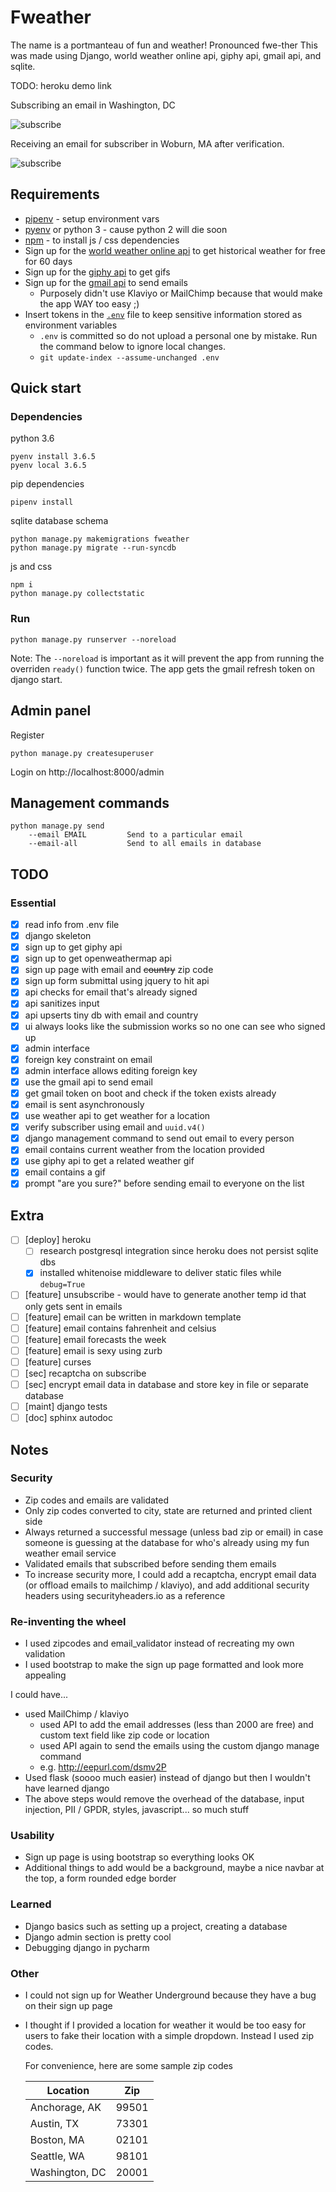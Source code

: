 # Fweather

The name is a portmanteau of fun and weather! Pronounced fwe-ther This was made using Django, world weather online api, giphy api, gmail api, and sqlite.

TODO: heroku demo link

Subscribing an email in Washington, DC

![subscribe](images/subscribe.png)

Receiving an email for subscriber in Woburn, MA after verification.

![subscribe](images/email.png)

## Requirements

* [pipenv](https://docs.pipenv.org) - setup environment vars
* [pyenv](https://github.com/pyenv/pyenv) or python 3 - cause python 2 will die soon
* [npm](https://www.npmjs.com/get-npm) - to install js / css dependencies
* Sign up for the [world weather online api](https://developer.worldweatheronline.com) to get historical weather for free for 60 days
* Sign up for the [giphy api](https://developers.giphy.com) to get gifs
* Sign up for the [gmail api]() to send emails
    * Purposely didn't use Klaviyo or MailChimp because that would make the app WAY too easy ;)
* Insert tokens in the [`.env`](https://medium.com/@thejasonfile/using-dotenv-package-to-create-environment-variables-33da4ac4ea8f) file to keep sensitive information stored as environment variables
    * `.env` is committed so do not upload a personal one by mistake. Run the command below to ignore local changes.
    * `git update-index --assume-unchanged .env`

## Quick start

### Dependencies

python 3.6

    pyenv install 3.6.5
    pyenv local 3.6.5

pip dependencies

    pipenv install

sqlite database schema

    python manage.py makemigrations fweather
    python manage.py migrate --run-syncdb

js and css

    npm i
    python manage.py collectstatic

### Run

    python manage.py runserver --noreload

Note: The `--noreload` is important as it will prevent the app from running the overriden `ready()` function twice. The app gets the gmail refresh token on django start.

## Admin panel

Register

    python manage.py createsuperuser

Login on http://localhost:8000/admin

## Management commands

    python manage.py send
        --email EMAIL         Send to a particular email
        --email-all           Send to all emails in database

## TODO

### Essential

- [x] read info from .env file
- [x] django skeleton
- [x] sign up to get giphy api
- [x] sign up to get openweathermap api
- [x] sign up page with email and ~~country~~ zip code
- [x] sign up form submittal using jquery to hit api
- [x] api checks for email that's already signed
- [x] api sanitizes input
- [x] api upserts tiny db with email and country
- [x] ui always looks like the submission works so no one can see who signed up
- [x] admin interface
- [x] foreign key constraint on email
- [x] admin interface allows editing foreign key
- [x] use the gmail api to send email
- [x] get gmail token on boot and check if the token exists already
- [x] email is sent asynchronously
- [x] use weather api to get weather for a location
- [x] verify subscriber using email and `uuid.v4()`
- [x] django management command to send out email to every person
- [x] email contains current weather from the location provided
- [x] use giphy api to get a related weather gif
- [x] email contains a gif
- [x] prompt "are you sure?" before sending email to everyone on the list

## Extra

- [ ] \[deploy\] heroku
    - [ ] research postgresql integration since heroku does not persist sqlite dbs
    - [x] installed whitenoise middleware to deliver static files while `debug=True`

- [ ] \[feature\] unsubscribe - would have to generate another temp id that only gets sent in emails
- [ ] \[feature\] email can be written in markdown template
- [ ] \[feature\] email contains fahrenheit and celsius
- [ ] \[feature\] email forecasts the week
- [ ] \[feature\] email is sexy using zurb
- [ ] \[feature\] curses
- [ ] \[sec\] recaptcha on subscribe
- [ ] \[sec\] encrypt email data in database and store key in file or separate database
- [ ] \[maint\] django tests
- [ ] \[doc\] sphinx autodoc

## Notes

### Security

- Zip codes and emails are validated
- Only zip codes converted to city, state are returned and printed client side
- Always returned a successful message (unless bad zip or email) in case someone is guessing at the database for who's already using my fun weather email service
- Validated emails that subscribed before sending them emails
- To increase security more, I could add a recaptcha, encrypt email data (or offload emails to mailchimp / klaviyo), and add additional security headers using securityheaders.io as a reference

### Re-inventing the wheel

- I used zipcodes and email_validator instead of recreating my own validation
- I used bootstrap to make the sign up page formatted and look more appealing

I could have...

- used MailChimp / klaviyo
    - used API to add the email addresses (less than 2000 are free) and custom text field like zip code or location
    - used API again to send the emails using the custom django manage command
    - e.g. http://eepurl.com/dsmv2P
- Used flask (soooo much easier) instead of django but then I wouldn't have learned django
- The above steps would remove the overhead of the database, input injection, PII / GPDR, styles, javascript... so much stuff

### Usability

- Sign up page is using bootstrap so everything looks OK
- Additional things to add would be a background, maybe a nice navbar at the top, a form rounded edge border

### Learned

- Django basics such as setting up a project, creating a database
- Django admin section is pretty cool
- Debugging django in pycharm

### Other

- I could not sign up for Weather Underground because they have a bug on their sign up page
- I thought if I provided a location for weather it would be too easy for users to fake their location with a simple dropdown. Instead I used zip codes.

    For convenience, here are some sample zip codes

    | Location | Zip |
    |---|---|
    | Anchorage, AK  | 99501  |
    | Austin, TX  | 73301  |
    | Boston, MA  | 02101  |
    | Seattle, WA  | 98101  |
    | Washington, DC  | 20001  |
